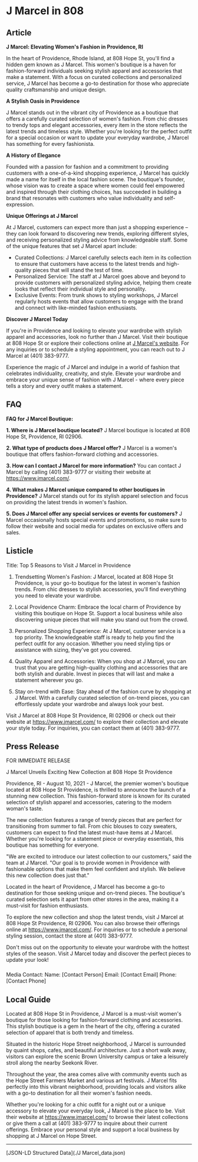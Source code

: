 # J Marcel in 808

## Article
**J Marcel: Elevating Women's Fashion in Providence, RI**

In the heart of Providence, Rhode Island, at 808 Hope St, you'll find a hidden gem known as J Marcel. This women's boutique is a haven for fashion-forward individuals seeking stylish apparel and accessories that make a statement. With a focus on curated collections and personalized service, J Marcel has become a go-to destination for those who appreciate quality craftsmanship and unique design.

**A Stylish Oasis in Providence**

J Marcel stands out in the vibrant city of Providence as a boutique that offers a carefully curated selection of women's fashion. From chic dresses to trendy tops and elegant accessories, every item in the store reflects the latest trends and timeless style. Whether you're looking for the perfect outfit for a special occasion or want to update your everyday wardrobe, J Marcel has something for every fashionista.

**A History of Elegance**

Founded with a passion for fashion and a commitment to providing customers with a one-of-a-kind shopping experience, J Marcel has quickly made a name for itself in the local fashion scene. The boutique's founder, whose vision was to create a space where women could feel empowered and inspired through their clothing choices, has succeeded in building a brand that resonates with customers who value individuality and self-expression.

**Unique Offerings at J Marcel**

At J Marcel, customers can expect more than just a shopping experience – they can look forward to discovering new trends, exploring different styles, and receiving personalized styling advice from knowledgeable staff. Some of the unique features that set J Marcel apart include:

- Curated Collections: J Marcel carefully selects each item in its collection to ensure that customers have access to the latest trends and high-quality pieces that will stand the test of time.
- Personalized Service: The staff at J Marcel goes above and beyond to provide customers with personalized styling advice, helping them create looks that reflect their individual style and personality.
- Exclusive Events: From trunk shows to styling workshops, J Marcel regularly hosts events that allow customers to engage with the brand and connect with like-minded fashion enthusiasts.

**Discover J Marcel Today**

If you're in Providence and looking to elevate your wardrobe with stylish apparel and accessories, look no further than J Marcel. Visit their boutique at 808 Hope St or explore their collections online at [J Marcel's website](https://www.jmarcel.com/). For any inquiries or to schedule a styling appointment, you can reach out to J Marcel at (401) 383-9777.

Experience the magic of J Marcel and indulge in a world of fashion that celebrates individuality, creativity, and style. Elevate your wardrobe and embrace your unique sense of fashion with J Marcel - where every piece tells a story and every outfit makes a statement.

## FAQ
**FAQ for J Marcel Boutique:**

**1. Where is J Marcel boutique located?**
J Marcel boutique is located at 808 Hope St, Providence, RI 02906.

**2. What type of products does J Marcel offer?**
J Marcel is a women's boutique that offers fashion-forward clothing and accessories.

**3. How can I contact J Marcel for more information?**
You can contact J Marcel by calling (401) 383-9777 or visiting their website at https://www.jmarcel.com/.

**4. What makes J Marcel unique compared to other boutiques in Providence?**
J Marcel stands out for its stylish apparel selection and focus on providing the latest trends in women's fashion.

**5. Does J Marcel offer any special services or events for customers?**
J Marcel occasionally hosts special events and promotions, so make sure to follow their website and social media for updates on exclusive offers and sales.

## Listicle
Title: Top 5 Reasons to Visit J Marcel in Providence

1. Trendsetting Women's Fashion: J Marcel, located at 808 Hope St Providence, is your go-to boutique for the latest in women's fashion trends. From chic dresses to stylish accessories, you'll find everything you need to elevate your wardrobe.

2. Local Providence Charm: Embrace the local charm of Providence by visiting this boutique on Hope St. Support a local business while also discovering unique pieces that will make you stand out from the crowd.

3. Personalized Shopping Experience: At J Marcel, customer service is a top priority. The knowledgeable staff is ready to help you find the perfect outfit for any occasion. Whether you need styling tips or assistance with sizing, they've got you covered.

4. Quality Apparel and Accessories: When you shop at J Marcel, you can trust that you are getting high-quality clothing and accessories that are both stylish and durable. Invest in pieces that will last and make a statement wherever you go.

5. Stay on-trend with Ease: Stay ahead of the fashion curve by shopping at J Marcel. With a carefully curated selection of on-trend pieces, you can effortlessly update your wardrobe and always look your best.

Visit J Marcel at 808 Hope St Providence, RI 02906 or check out their website at https://www.jmarcel.com/ to explore their collection and elevate your style today. For inquiries, you can contact them at (401) 383-9777.

## Press Release
FOR IMMEDIATE RELEASE

J Marcel Unveils Exciting New Collection at 808 Hope St Providence

Providence, RI - August 10, 2021 - J Marcel, the premier women's boutique located at 808 Hope St Providence, is thrilled to announce the launch of a stunning new collection. This fashion-forward store is known for its curated selection of stylish apparel and accessories, catering to the modern woman's taste.

The new collection features a range of trendy pieces that are perfect for transitioning from summer to fall. From chic blouses to cozy sweaters, customers can expect to find the latest must-have items at J Marcel. Whether you're looking for a statement piece or everyday essentials, this boutique has something for everyone.

"We are excited to introduce our latest collection to our customers," said the team at J Marcel. "Our goal is to provide women in Providence with fashionable options that make them feel confident and stylish. We believe this new collection does just that."

Located in the heart of Providence, J Marcel has become a go-to destination for those seeking unique and on-trend pieces. The boutique's curated selection sets it apart from other stores in the area, making it a must-visit for fashion enthusiasts.

To explore the new collection and shop the latest trends, visit J Marcel at 808 Hope St Providence, RI 02906. You can also browse their offerings online at https://www.jmarcel.com/. For inquiries or to schedule a personal styling session, contact the store at (401) 383-9777.

Don't miss out on the opportunity to elevate your wardrobe with the hottest styles of the season. Visit J Marcel today and discover the perfect pieces to update your look!

### 

Media Contact:
Name: [Contact Person]
Email: [Contact Email]
Phone: [Contact Phone]

## Local Guide
Located at 808 Hope St in Providence, J Marcel is a must-visit women's boutique for those looking for fashion-forward clothing and accessories. This stylish boutique is a gem in the heart of the city, offering a curated selection of apparel that is both trendy and timeless.

Situated in the historic Hope Street neighborhood, J Marcel is surrounded by quaint shops, cafes, and beautiful architecture. Just a short walk away, visitors can explore the scenic Brown University campus or take a leisurely stroll along the nearby Seekonk River.

Throughout the year, the area comes alive with community events such as the Hope Street Farmers Market and various art festivals. J Marcel fits perfectly into this vibrant neighborhood, providing locals and visitors alike with a go-to destination for all their women's fashion needs.

Whether you're looking for a chic outfit for a night out or a unique accessory to elevate your everyday look, J Marcel is the place to be. Visit their website at https://www.jmarcel.com/ to browse their latest collections or give them a call at (401) 383-9777 to inquire about their current offerings. Embrace your personal style and support a local business by shopping at J Marcel on Hope Street.


---

[JSON-LD Structured Data](./J Marcel_data.json)
